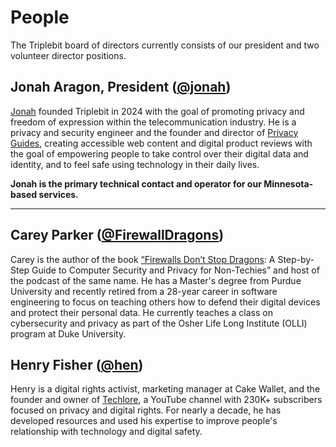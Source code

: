 # People

The Triplebit board of directors currently consists of our president and two volunteer director positions.

## Jonah Aragon, President ([@jonah](https://mastodon.neat.computer/@jonah))

[Jonah](https://www.jonaharagon.com) founded Triplebit in 2024 with the goal of promoting privacy and freedom of expression within the telecommunication industry. He is a privacy and security engineer and the founder and director of [Privacy Guides](https://www.privacyguides.org), creating accessible web content and digital product reviews with the goal of empowering people to take control over their digital data and identity, and to feel safe using technology in their daily lives.

**Jonah is the primary technical contact and operator for our Minnesota-based services.**

---

## Carey Parker ([@FirewallDragons](https://mastodon.social/@FirewallDragons))

Carey is the author of the book [“Firewalls Don’t Stop Dragons](https://firewallsdontstopdragons.com/buy-the-book/): A Step-by-Step Guide to Computer Security and Privacy for Non-Techies” and host of the podcast of the same name. He has a Master's degree from Purdue University and recently retired from a 28-year career in software engineering to focus on teaching others how to defend their digital devices and protect their personal data. He currently teaches a class on cybersecurity and privacy as part of the Osher Life Long Institute (OLLI) program at Duke University.

## Henry Fisher ([@hen](https://social.lol/@hen))

Henry is a digital rights activist, marketing manager at Cake Wallet, and the founder and owner of [Techlore](https://www.techlore.tech/), a YouTube channel with 230K+ subscribers focused on privacy and digital rights. For nearly a decade, he has developed resources and used his expertise to improve people's relationship with technology and digital safety.
